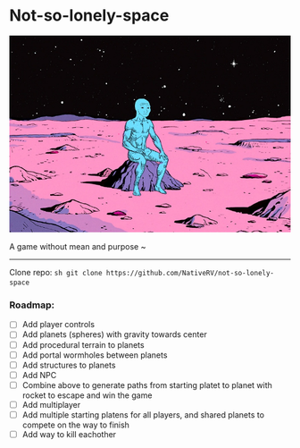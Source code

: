 # Not-so-lonely-space

<p align="center">
  <img width="600px" alt="UwU" src="Docs/repo-banner.jpg">
</p>

A game without mean and purpose ~

---

Clone repo:
``sh
git clone https://github.com/NativeRV/not-so-lonely-space
``

### Roadmap:
- [ ] Add player controls
- [ ] Add planets (spheres) with gravity towards center
- [ ] Add procedural terrain to planets
- [ ] Add portal wormholes between planets
- [ ] Add structures to planets
- [ ] Add NPC
- [ ] Combine above to generate paths from starting platet to planet with rocket to escape and win the game
- [ ] Add multiplayer
- [ ] Add multiple starting platens for all players, and shared planets to compete on the way to finish
- [ ] Add way to kill eachother